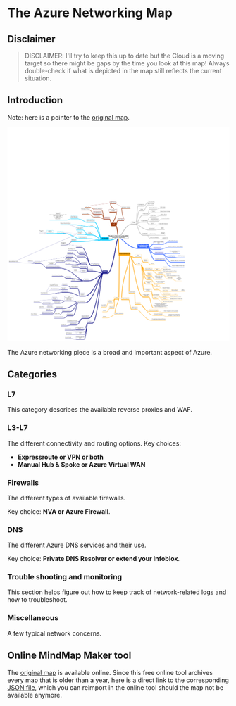 # The Azure Networking Map
## Disclaimer
> DISCLAIMER: I'll try to keep this up to date but the Cloud is a moving target so there might be gaps by the time you look at this map! Always double-check if what is depicted in the map still reflects the current situation. 

## Introduction
Note: here is a pointer to the [original map](https://app.mindmapmaker.org/#m:mma6909a961d384a8b8a835587d479df24).

![networkingmap](./images/network.png)

The Azure networking piece is a broad and important aspect of Azure. 

## Categories
### L7
This category describes the available reverse proxies and WAF.

### L3-L7
The different connectivity and routing options. Key choices:

- **Expressroute or VPN or both**
- **Manual Hub & Spoke or Azure Virtual WAN**

### Firewalls
The different types of available firewalls.

Key choice: **NVA or Azure Firewall**.


### DNS
The different Azure DNS services and their use. 

Key choice: **Private DNS Resolver or extend your Infoblox**.

### Trouble shooting and monitoring
This section helps figure out how to keep track of network-related logs and how to troubleshoot.
### Miscellaneous
A few typical network concerns.

## Online MindMap Maker tool
The [original map](https://app.mindmapmaker.org/#m:mma6909a961d384a8b8a835587d479df24) is available online. Since this free online tool archives every map that is older than a year, here is a direct link to the corresponding [JSON file](./network.json), which you can reimport in the online tool should the map not be available anymore.